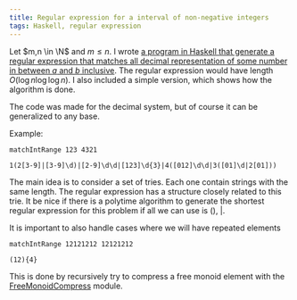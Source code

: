 ```yaml
---
title: Regular expression for a interval of non-negative integers
tags: Haskell, regular expression
---
```


Let $m,n \in \N$ and $m\leq n$. I wrote [a program in Haskell that generate a regular expression that matches all decimal representation of some number in between $a$ and $b$ inclusive](https://gist.github.com/chaoxu/5210853). The regular expression would have length $O(\log n \log \log n)$. I also included a simple version, which shows how the algorithm is done.

The code was made for the decimal system, but of course it can be generalized to any base.  

Example:

`matchIntRange 123 4321`

`1(2[3-9]|[3-9]\d)|[2-9]\d\d|[123]\d{3}|4([012]\d\d|3([01]\d|2[01]))`

The main idea is to consider a set of tries. Each one contain strings with the same length. The regular expression has a structure closely related to this trie. It be nice if there is a polytime algorithm to generate the shortest regular expression for this problem if all we can use is (), |. 
 
It is important to also handle cases where we will have repeated elements

`matchIntRange 12121212 12121212`

`(12){4}`

This is done by recursively try to compress a free monoid element with the [FreeMonoidCompress](/posts/2013-03-26-represent-an-element-in-a-free-monoid-with-minimum-weight.html) module.

<script src="https://gist.github.com/chaoxu/5210853.js"></script>
